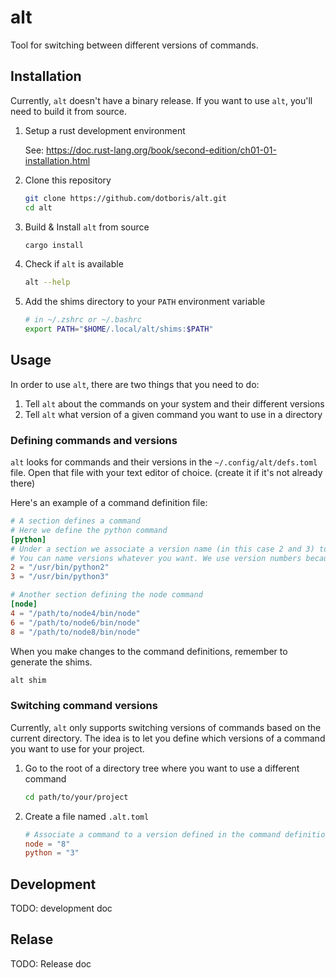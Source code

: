 # alt

Tool for switching between different versions of commands.

## Installation

Currently, `alt` doesn't have a binary release. If you want to use `alt`, you'll
need to build it from source.

1.  Setup a rust development environment

    See: https://doc.rust-lang.org/book/second-edition/ch01-01-installation.html

1.  Clone this repository

    ```sh
    git clone https://github.com/dotboris/alt.git
    cd alt
    ```

1.  Build & Install `alt` from source

    ```sh
    cargo install
    ```

1.  Check if `alt` is available

    ```sh
    alt --help
    ```

1.  Add the shims directory to your `PATH` environment variable

    ```sh
    # in ~/.zshrc or ~/.bashrc
    export PATH="$HOME/.local/alt/shims:$PATH"
    ```

## Usage

In order to use `alt`, there are two things that you need to do:

1.  Tell `alt` about the commands on your system and their different versions
1.  Tell `alt` what version of a given command you want to use in a directory

### Defining commands and versions

`alt` looks for commands and their versions in the `~/.config/alt/defs.toml`
file. Open that file with your text editor of choice.
(create it if it's not already there)

Here's an example of a command definition file:

```toml
# A section defines a command
# Here we define the python command
[python]
# Under a section we associate a version name (in this case 2 and 3) to executable.
# You can name versions whatever you want. We use version numbers because it's simple
2 = "/usr/bin/python2"
3 = "/usr/bin/python3"

# Another section defining the node command
[node]
4 = "/path/to/node4/bin/node"
6 = "/path/to/node6/bin/node"
8 = "/path/to/node8/bin/node"
```

When you make changes to the command definitions, remember to generate the shims.

```sh
alt shim
```

### Switching command versions

Currently, `alt` only supports switching versions of commands based on the
current directory. The idea is to let you define which versions of a command you
want to use for your project.

1.  Go to the root of a directory tree where you want to use a different command

    ```sh
    cd path/to/your/project
    ```

1.  Create a file named `.alt.toml`

    ```toml
    # Associate a command to a version defined in the command definition file
    node = "8"
    python = "3"
    ```

## Development

TODO: development doc

## Relase

TODO: Release doc
